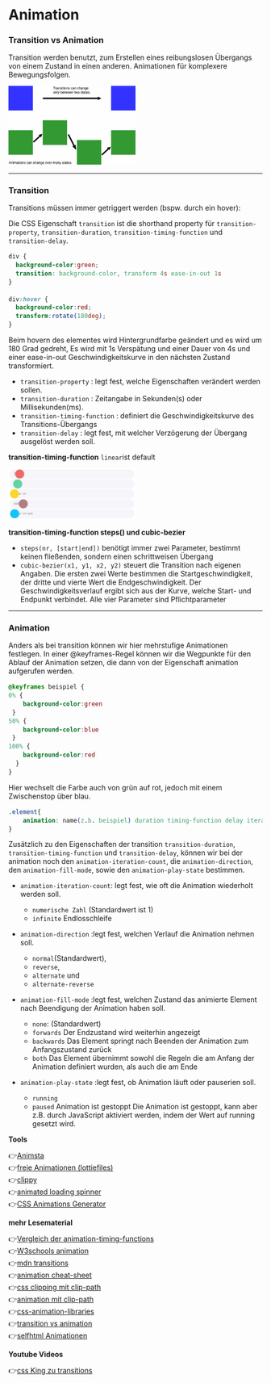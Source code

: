 # Animation

### Transition vs Animation

Transition werden benutzt, zum Erstellen eines reibungslosen Übergangs von einem Zustand in einen anderen. Animationen für komplexere Bewegungsfolgen.

<img src="transition-vs-animation.jpg" alt="align-items" width="50%"> 

---

### Transition

Transitions müssen immer getriggert werden (bspw. durch ein hover):

Die CSS Eigenschaft `transition` ist die shorthand property für `transition-property`, `transition-duration`, `transition-timing-function` und `transition-delay`.

```css
div {
  background-color:green;
  transition: background-color, transform 4s ease-in-out 1s
}

div:hover {
  background-color:red;
  transform:rotate(180deg);
}
```
Beim hovern des elementes wird Hintergrundfarbe geändert und es wird um 180 Grad gedreht, Es wird mit 1s Verspätung und einer Dauer von 4s und  einer ease-in-out Geschwindigkeitskurve in den nächsten Zustand transformiert. 

- `transition-property` : legt fest, welche Eigenschaften verändert werden sollen. 
- `transition-duration` : Zeitangabe in Sekunden(s) oder Millisekunden(ms).
- `transition-timing-function` : definiert die Geschwindigkeitskurve des Transitions-Übergangs
- `transition-delay` : legt fest, mit welcher Verzögerung der Übergang ausgelöst werden soll. 

**transition-timing-function**
`linear`ist default

<img src="transition-timing.gif" alt="align-items" width="50%"> 

**transition-timing-function steps() und cubic-bezier**

- `steps(nr, [start|end])` benötigt immer zwei Parameter, bestimmt keinen fließenden, sondern einen schrittweisen Übergang
- `cubic-bezier(x1, y1, x2, y2)` steuert die Transition nach eigenen Angaben. Die ersten zwei Werte bestimmen die Startgeschwindigkeit, der dritte und vierte Wert die Endgeschwindigkeit. Der Geschwindigkeitsverlauf ergibt sich aus der Kurve, welche Start- und Endpunkt verbindet. Alle vier Parameter sind Pflichtparameter

--- 
### Animation

Anders als bei transition können wir hier mehrstufige Animationen festlegen. In einer @keyframes-Regel können wir die Wegpunkte für den Ablauf der Animation setzen, die dann von der Eigenschaft animation aufgerufen werden. 

```css
@keyframes beispiel {
0% {
    background-color:green
 }
50% {
    background-color:blue
 }
100% {
    background-color:red
  }
}
```
Hier wechselt die Farbe auch von grün auf rot, jedoch mit einem Zwischenstop über blau.

```css
.element{ 
    animation: name(z.b. beispiel) duration timing-function delay iteration-count direction fill-mode play-state; 
}
```
Zusätzlich zu den Eigenschaften der transition `transition-duration`, `transition-timing-function` und `transition-delay`, können wir bei der animation noch den `animation-iteration-count`, die `animation-direction`, den `animation-fill-mode`, sowie den `animation-play-state` bestimmen.

- `animation-iteration-count`: legt fest, wie oft die Animation wiederholt werden soll.
    * `numerische Zahl` (Standardwert ist 1)
    * `infinite` Endlosschleife 

- `animation-direction` :legt fest, welchen Verlauf die Animation nehmen soll. 
    * `normal`(Standardwert), 
    * `reverse`, 
    * `alternate` und 
    * `alternate-reverse`

- `animation-fill-mode` :legt fest, welchen Zustand das animierte Element nach Beendigung der Animation haben soll.
    * `none`: (Standardwert)
    * `forwards` Der Endzustand wird weiterhin angezeigt
    * `backwards` Das Element springt nach Beenden der Animation zum Anfangszustand zurück
    * `both` Das Element übernimmt sowohl die Regeln die am Anfang der Animation definiert wurden, als auch die am Ende


- `animation-play-state` :legt fest, ob Animation läuft oder pauserien soll. 
    * `running`
    * `paused` Animation ist gestoppt
    Die Animation ist gestoppt, kann aber z.B. durch JavaScript aktiviert werden, indem der Wert auf running gesetzt wird.

 **Tools**

:point_right:[Animsta](https://animista.net/)\
:point_right:[freie Animationen (lottiefiles)](https://lottiefiles.com/featured)\
:point_right:[clippy](https://bennettfeely.com/clippy/)\
:point_right:[animated loading spinner](https://loading.io/css/)\
:point_right:[CSS Animations Generator](https://www.theappguruz.com/tag-tools/web/CSSAnimations/)





**mehr Lesematerial**

:point_right:[Vergleich der animation-timing-functions](https://codepen.io/northernlights3/pen/yLebRKZ)\
:point_right:[W3schools animation](https://www.w3schools.com/css/css3_animations.asp)\
:point_right:[mdn transitions](https://developer.mozilla.org/en-US/docs/Web/CSS/CSS_Transitions/Using_CSS_transitions)\
:point_right:[animation cheat-sheet](https://learn-the-web.algonquindesign.ca/topics/css-animations-effects-cheat-sheet/)\
:point_right:[css clipping mit clip-path](https://www.digitalocean.com/community/tutorials/css-clipping-with-clip-path)\
:point_right:[animation mit clip-path](https://css-tricks.com/animating-with-clip-path/)\
:point_right:[css-animation-libraries](https://css-tricks.com/css-animation-libraries/)\
:point_right:[transition vs animation](https://blog.hubspot.com/website/css-transition-vs-animation)\
:point_right:[selfhtml Animationen](https://wiki.selfhtml.org/wiki/CSS/Tutorials/Animation/Animation)


**Youtube Videos**

:point_right:[css King zu transitions](https://www.youtube.com/watch?v=Nloq6uzF8RQ)
















